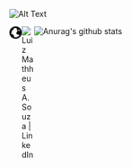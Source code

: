 ![Alt Text](https://media.giphy.com/media/Nvs4ansXE55h1EQVJj/giphy.gif)


[<img align="left" alt="insight-creator.com" width="22px" src="https://raw.githubusercontent.com/iconic/open-iconic/master/svg/globe.svg" />][website]
[<img align="left" alt="Luiz Mathheus A. Souza | LinkedIn" width="22px" src="https://cdn.jsdelivr.net/npm/simple-icons@v3/icons/linkedin.svg" />][linkedin]


![Anurag's github stats](https://github-readme-stats.vercel.app/api?username=Insight-Creator&show_icons=true&theme=dark&count_private=true)

<br>
<br>

[website]: https://insight-creator.github.io/dev-profile/
[linkedin]: https://www.linkedin.com/in/luiz-affonsosouza/
